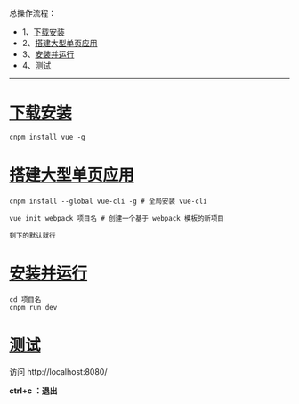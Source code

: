 总操作流程：
- 1、[下载安装](#vue.js-01)
- 2、[搭建大型单页应用](#vue.js-02)
- 3、[安装并运行](#vue.js-03)
- 4、[测试](#vue.js-04)

----------

# <a name="vue.js-01" href="#" >下载安装</a>
```shell
cnpm install vue -g
```
# <a name="vue.js-02" href="#" >搭建大型单页应用</a>
```shell
cnpm install --global vue-cli -g # 全局安装 vue-cli

vue init webpack 项目名 # 创建一个基于 webpack 模板的新项目

剩下的默认就行
```
# <a name="vue.js-03" href="#" >安装并运行</a>
```shell
cd 项目名
cnpm run dev
```
# <a name="vue.js-04" href="#" >测试</a>
访问 http://localhost:8080/

**ctrl+c ：退出**